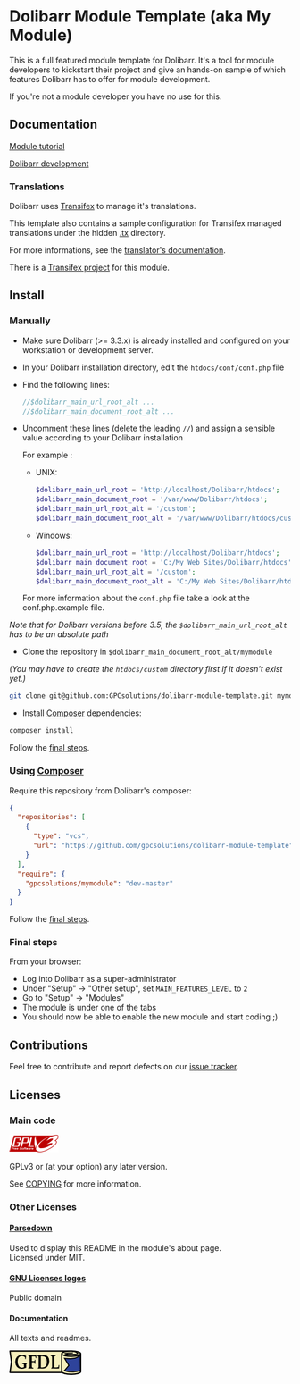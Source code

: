 Dolibarr Module Template (aka My Module)
========================================

This is a full featured module template for Dolibarr.
It's a tool for module developers to kickstart their project and give an hands-on sample of which features Dolibarr has to offer for module development.

If you're not a module developer you have no use for this.

Documentation
-------------

[Module tutorial](http://wiki.dolibarr.org/index.php/Module_development)

[Dolibarr development](http://wiki.dolibarr.org/index.php/Developer_documentation)

### Translations

Dolibarr uses [Transifex](http://transifex.com) to manage it's translations.

This template also contains a sample configuration for Transifex managed translations under the hidden [.tx](.tx) directory.

For more informations, see the [translator's documentation](http://wiki.dolibarr.org/index.php/Translator_documentation).

There is a [Transifex project](http://transifex.com/projects/p/dolibarr-module-template) for this module.

Install
-------

### Manually

- Make sure Dolibarr (>= 3.3.x) is already installed and configured on your workstation or development server.

- In your Dolibarr installation directory, edit the ```htdocs/conf/conf.php``` file

- Find the following lines:
    ```php
    //$dolibarr_main_url_root_alt ...
    //$dolibarr_main_document_root_alt ...
    ```

- Uncomment these lines (delete the leading ```//```) and assign a sensible value according to your Dolibarr installation

    For example :

    - UNIX:
        ```php
        $dolibarr_main_url_root = 'http://localhost/Dolibarr/htdocs';
        $dolibarr_main_document_root = '/var/www/Dolibarr/htdocs';
        $dolibarr_main_url_root_alt = '/custom';
        $dolibarr_main_document_root_alt = '/var/www/Dolibarr/htdocs/custom';
        ```

    - Windows:
        ```php
        $dolibarr_main_url_root = 'http://localhost/Dolibarr/htdocs';
        $dolibarr_main_document_root = 'C:/My Web Sites/Dolibarr/htdocs';
        $dolibarr_main_url_root_alt = '/custom';
        $dolibarr_main_document_root_alt = 'C:/My Web Sites/Dolibarr/htdocs/custom';
        ```

    For more information about the ```conf.php``` file take a look at the conf.php.example file.

*Note that for Dolibarr versions before 3.5, the ```$dolibarr_main_url_root_alt``` has to be an absolute path*

- Clone the repository in ```$dolibarr_main_document_root_alt/mymodule```

*(You may have to create the ```htdocs/custom``` directory first if it doesn't exist yet.)*
```sh
git clone git@github.com:GPCsolutions/dolibarr-module-template.git mymodule
```

- Install [Composer](https://getcomposer.org) dependencies:
```sh
composer install
```

Follow the [final steps](#final_steps).

### Using [Composer](https://getcomposer.org)
Require this repository from Dolibarr's composer:
```json
{
  "repositories": [
    {
      "type": "vcs",
      "url": "https://github.com/gpcsolutions/dolibarr-module-template",
    }
  ],
  "require": {
    "gpcsolutions/mymodule": "dev-master"
  }
}
```

Follow the [final steps](#final_steps).

### <a name="final_steps"></a>Final steps

From your browser:

  - Log into Dolibarr as a super-administrator
  - Under "Setup" -> "Other setup", set ```MAIN_FEATURES_LEVEL``` to ```2```
  - Go to "Setup" -> "Modules"
  - The module is under one of the tabs
  - You should now be able to enable the new module and start coding ;)

Contributions
-------------

Feel free to contribute and report defects on our [issue tracker](http://github.com/GPCsolutions/dolibarr-module-template/issues).

Licenses
--------

### Main code

![GPLv3 logo](img/gplv3.png)

GPLv3 or (at your option) any later version.

See [COPYING](COPYING) for more information.

### Other Licenses

#### [Parsedown](http://parsedown.org/)

Used to display this README in the module's about page.  
Licensed under MIT.

#### [GNU Licenses logos](https://www.gnu.org/graphics/license-logos.html)

Public domain

#### Documentation

All texts and readmes.

![GFDL logo](img/gfdl.png)

